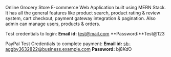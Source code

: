 Online Grocery Store E-commerce Web Application built using MERN Stack. It has all the general features like product search, product rating & review system, cart checkout, 
payment gateway integration & pagination. Also admin can manage users, products & orders.

Test credentials to login:
**Email id:** test@mail.com **Password:**Test@123

 PayPal Test Credentials to complete payment:
**Email id:** sb-aggby3632822@business.example.com  **Password:** bj8$Kd$O


